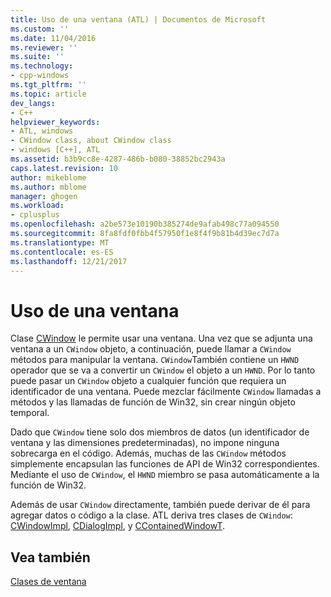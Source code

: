 ```yaml
---
title: Uso de una ventana (ATL) | Documentos de Microsoft
ms.custom: ''
ms.date: 11/04/2016
ms.reviewer: ''
ms.suite: ''
ms.technology:
- cpp-windows
ms.tgt_pltfrm: ''
ms.topic: article
dev_langs:
- C++
helpviewer_keywords:
- ATL, windows
- CWindow class, about CWindow class
- windows [C++], ATL
ms.assetid: b3b9cc8e-4287-486b-b080-38852bc2943a
caps.latest.revision: 10
author: mikeblome
ms.author: mblome
manager: ghogen
ms.workload:
- cplusplus
ms.openlocfilehash: a2be573e10190b385274de9afab498c77a094550
ms.sourcegitcommit: 8fa8fdf0fbb4f57950f1e8f4f9b81b4d39ec7d7a
ms.translationtype: MT
ms.contentlocale: es-ES
ms.lasthandoff: 12/21/2017
---
```

# <a name="using-a-window"></a>Uso de una ventana
Clase [CWindow](../atl/reference/cwindow-class.md) le permite usar una ventana. Una vez que se adjunta una ventana a un `CWindow` objeto, a continuación, puede llamar a `CWindow` métodos para manipular la ventana. `CWindow`También contiene un `HWND` operador que se va a convertir un `CWindow` el objeto a un `HWND`. Por lo tanto puede pasar un `CWindow` objeto a cualquier función que requiera un identificador de una ventana. Puede mezclar fácilmente `CWindow` llamadas a métodos y las llamadas de función de Win32, sin crear ningún objeto temporal.  
  
 Dado que `CWindow` tiene solo dos miembros de datos (un identificador de ventana y las dimensiones predeterminadas), no impone ninguna sobrecarga en el código. Además, muchas de las `CWindow` métodos simplemente encapsulan las funciones de API de Win32 correspondientes. Mediante el uso de `CWindow`, el `HWND` miembro se pasa automáticamente a la función de Win32.  
  
 Además de usar `CWindow` directamente, también puede derivar de él para agregar datos o código a la clase. ATL deriva tres clases de `CWindow`: [CWindowImpl](../atl/implementing-a-window.md), [CDialogImpl](../atl/implementing-a-dialog-box.md), y [CContainedWindowT](../atl/using-contained-windows.md).  
  
## <a name="see-also"></a>Vea también  
 [Clases de ventana](../atl/atl-window-classes.md)

